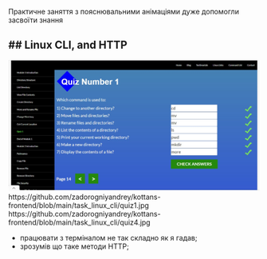 Практичне заняття з пояснювальними анімаціями дуже допомогли засвоїти знання
<h2>## Linux CLI, and HTTP</h2>
<img src="https://github.com/zadorogniyandrey/kottans-frontend/blob/main/task_linux_cli/quiz1.jpg">
https://github.com/zadorogniyandrey/kottans-frontend/blob/main/task_linux_cli/quiz1.jpg
https://github.com/zadorogniyandrey/kottans-frontend/blob/main/task_linux_cli/quiz4.jpg

- працювати з терміналом не так складно як я гадав;
- зрозумів що таке методи HTTP;
